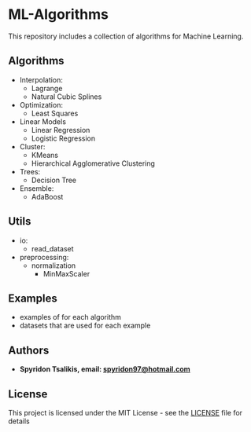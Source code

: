 #   ML-Algorithms
This repository includes a collection of algorithms for Machine Learning.

##  Algorithms
*   Interpolation:
    *   Lagrange
    *   Natural Cubic Splines
*   Optimization:
    *   Least Squares
*   Linear Models
    *   Linear Regression
    *   Logistic Regression
*   Cluster:
    *   KMeans
    *   Hierarchical Agglomerative Clustering
*   Trees:
    *   Decision Tree 
*   Ensemble: 
    *   AdaBoost

##  Utils
*   io:
    *   read_dataset
*   preprocessing:
    *   normalization
        *   MinMaxScaler

## Examples
*   examples of for each algorithm
*   datasets that are used for each example

## Authors

* **Spyridon Tsalikis, email: spyridon97@hotmail.com**

## License

This project is licensed under the MIT License - see the [LICENSE](LICENSE) file for details

